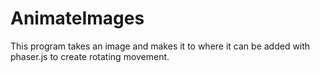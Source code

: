 # AnimateImages
This program takes an image and makes it to where it can be added with phaser.js to create rotating movement.
